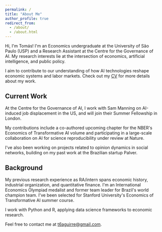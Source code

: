 ```yaml
---
permalink: /
title: "About Me"
author_profile: true
redirect_from: 
  - /about/
  - /about.html
---
```

Hi, I'm Tomás! I'm an Economics undergraduate at the University of São Paulo (USP) and a Research Assistant at the Centre for the Governance of AI. My research interests lie at the intersection of economics, artificial intelligence, and public policy. 

I aim to contribute to our understanding of how AI technologies reshape economic systems and labor markets. Check out my [CV](https://t6aguirre.github.io/files/tomas_aguirre_cv_2025_04_14.pdf) for more details about my work.

## Current Work
At the Centre for the Governance of AI, I work with Sam Manning on AI-induced job displacement in the US, and will join their Summer Fellowship in London.

My contributions include a co-authored upcoming chapter for the NBER's Economics of Transformative AI volume and participating in a large-scale collaboration on AI for science reproducibility under review at Nature.

I've also been working on projects related to opinion dynamics in social networks, building on my past work at the Brazilian startup Palver.

## Background
My previous research experience as RA/intern spans economic history, industrial organization, and quantitative finance. I'm an International Economics Olympiad medalist and former team leader for Brazil's world champion team. I've been selected for Stanford University's Economics of Transformative AI summer course.

I work with Python and R, applying data science frameworks to economic research.

Feel free to contact me at [t6aguirre@gmail.com](mailto:t6aguirre@gmail.com).
